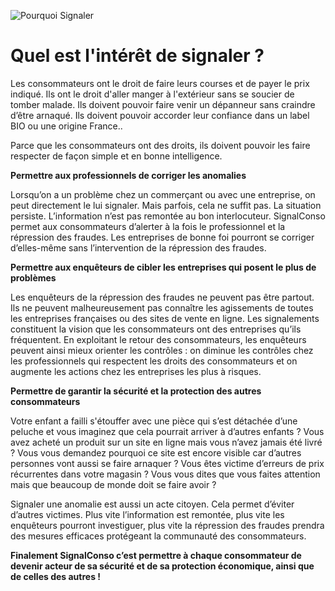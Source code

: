 ![Pourquoi Signaler](/assets/blog/2019/07/28/Pourquoi-signaler/Article-5-Pourquoi-Signaler.jpg)

# Quel est l'intérêt de signaler ?

Les consommateurs ont le droit de faire leurs courses et de payer le prix indiqué. 
Ils ont le droit d'aller manger à l'extérieur sans se soucier de tomber malade.
Ils doivent pouvoir faire venir un dépanneur sans craindre d’être arnaqué.
Ils doivent pouvoir accorder leur confiance dans un label BIO ou une origine France..

Parce que les consommateurs ont des droits, ils doivent pouvoir les faire respecter de façon simple et en bonne intelligence.

**Permettre aux professionnels de corriger les anomalies**

Lorsqu’on a un problème chez un commerçant ou avec une entreprise, on peut directement le lui signaler.
Mais parfois, cela ne suffit pas. La situation persiste. L’information n’est pas remontée au bon interlocuteur.
SignalConso permet aux consommateurs d’alerter à la fois le professionnel et la répression des fraudes. Les entreprises de bonne foi pourront se corriger d’elles-même sans l’intervention de la répression des fraudes.

**Permettre aux enquêteurs de cibler les entreprises qui posent le plus de problèmes**

Les enquêteurs de la répression des fraudes ne peuvent pas être partout. Ils ne peuvent malheureusement pas connaître les agissements de toutes les entreprises françaises ou des sites  de vente en ligne. Les signalements constituent la vision que les consommateurs ont des entreprises qu’ils fréquentent.
En exploitant le retour des consommateurs, les enquêteurs peuvent ainsi mieux orienter les contrôles : on diminue les contrôles chez les professionnels qui respectent les droits des consommateurs et on augmente les actions chez les entreprises les plus à risques.

**Permettre de garantir la sécurité et la protection des autres consommateurs**

Votre enfant a failli s'étouffer avec une pièce qui s’est détachée d’une peluche et vous imaginez que cela pourrait arriver à d’autres enfants ?
Vous avez acheté un produit sur un site en ligne mais vous n’avez jamais été livré ? Vous vous demandez pourquoi ce site est encore visible car d’autres personnes vont aussi se faire arnaquer ?
Vous êtes victime d’erreurs de prix récurrentes dans votre magasin ? Vous vous dites que vous faites attention mais que beaucoup de monde doit se faire avoir ?

Signaler une anomalie est aussi un acte citoyen. Cela permet d’éviter d’autres victimes. 
Plus vite l’information est remontée, plus vite les enquêteurs pourront investiguer, plus vite la répression des fraudes prendra des mesures efficaces protégeant la communauté des consommateurs.

**Finalement SignalConso c’est permettre à chaque consommateur de devenir acteur de sa sécurité et de sa protection économique, ainsi que de celles des autres !**

